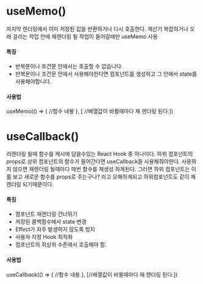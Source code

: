 # useMemo()
마지막 렌더링에서 이미 저장된 값을 반환하거나 다시 호출한다.
계산기 복잡하거나 오래 걸리는 작업 안에 재렌더링 될 작업이 들어갈때만 useMemo 사용

#### 특징
- 반복문이나 조건문 안에서는 호출할 수 없습니다. 
- 반복문이나 조건문 안에서 사용해야한다면 컴포넌트를 생성하고 그 안에서 state를 사용해야합니다.

#### 사용법
useMemo(() => { //함수 내용 }, [ //배열값이 바뀔때마다 재 렌더링 된다.])

# useCallback()
리렌더링 될때 함수를 캐시에 담을수있는 React Hook 중 하나이다.
하위 컴포넌트의 props로 상위 컴포넌트의 함수가 들어간다면 useCallback을 사용해줘야한다.
사용하지 않으면 재렌더링 될때마다 매번 함수를 재생성 하게된다.
그러면 하위 컴포넌트는 이를 보고 새로운 함수를 props로 주는구나? 라고 오해하게되고
하위컴포넌트도 같이 재렌더링 되기때문이다.

#### 특징
- 컴포넌트 재렌더링 건너뛰기
- 저장된 콜백함수에서 state 변경
- Effect가 자주 발생하지 않도록 방지
- 사용자 지정 Hook 최적화
- 컴포넌트의 최상위 수준에서 호출해야 함.

#### 사용법
useCallback(() => { //함수 내용 }, [//배열값이 바뀔때마다 재 렌더링 된다.])
